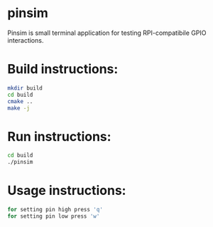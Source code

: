 # pinsim

Pinsim is small terminal application for testing RPI-compatibile GPIO interactions.



# Build instructions:
~~~bash
mkdir build
cd build
cmake ..
make -j
~~~

# Run instructions:
~~~bash
cd build
./pinsim
~~~

# Usage instructions:
~~~bash 
for setting pin high press 'q'
for setting pin low press 'w'
~~~
